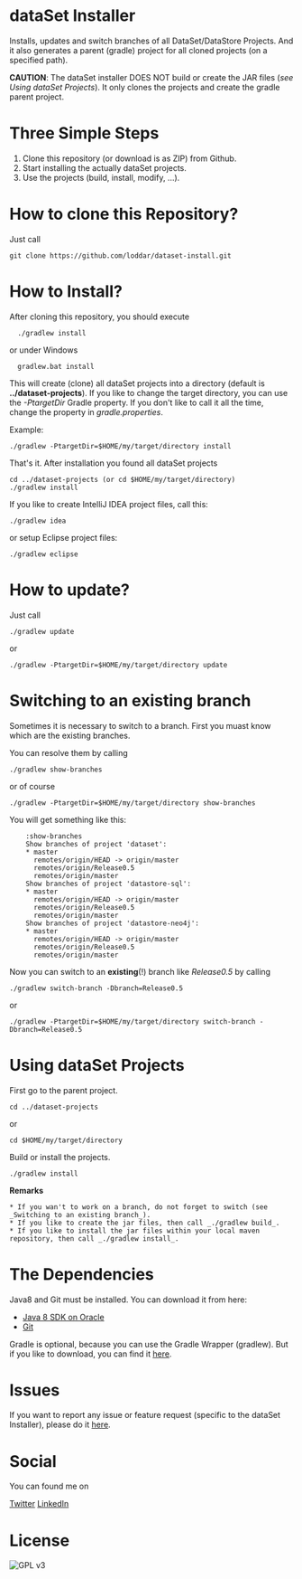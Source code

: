 dataSet Installer
===============

Installs, updates and switch branches of all DataSet/DataStore Projects. And it also generates a parent (gradle) project for all cloned projects (on a specified path).

__CAUTION__: The dataSet installer DOES NOT build or create the JAR files (_see Using dataSet Projects_). It only clones the projects and create the gradle parent project.


Three Simple Steps
==================

1. Clone this repository (or download is as ZIP) from Github.
2. Start installing the actually dataSet projects.
3. Use the projects (build, install, modify, ...).


How to clone this Repository?
=============================

Just call

    git clone https://github.com/loddar/dataset-install.git


How to Install?
===============

After cloning this repository, you should execute

      ./gradlew install

or under Windows

      gradlew.bat install

This will create (clone) all dataSet projects into a directory (default is __../dataset-projects__). If you like to change the target directory, you can use
the *-PtargetDir* Gradle property. If you don't like to call it all the time, change the property in _gradle.properties_.

Example:

    ./gradlew -PtargetDir=$HOME/my/target/directory install

That's it. After installation you found all dataSet projects

    cd ../dataset-projects (or cd $HOME/my/target/directory)
    ./gradlew install


If you like to create IntelliJ IDEA project files, call this:

    ./gradlew idea

or setup Eclipse project files:

    ./gradlew eclipse


How to update?
==============

Just call

    ./gradlew update

or

    ./gradlew -PtargetDir=$HOME/my/target/directory update


Switching to an existing branch
================================

Sometimes it is necessary to switch to a branch. First you muast know which are the existing branches. 

You can resolve them by calling

    ./gradlew show-branches  

or of course 

    ./gradlew -PtargetDir=$HOME/my/target/directory show-branches
     

You will get something like this:

```
    :show-branches
    Show branches of project 'dataset':
    * master
      remotes/origin/HEAD -> origin/master
      remotes/origin/Release0.5
      remotes/origin/master
    Show branches of project 'datastore-sql':
    * master
      remotes/origin/HEAD -> origin/master
      remotes/origin/Release0.5
      remotes/origin/master
    Show branches of project 'datastore-neo4j':
    * master
      remotes/origin/HEAD -> origin/master
      remotes/origin/Release0.5
      remotes/origin/master
```

Now you can switch to an __existing__(!) branch like _Release0.5_ by calling
    
    ./gradlew switch-branch -Dbranch=Release0.5

or 

    ./gradlew -PtargetDir=$HOME/my/target/directory switch-branch -Dbranch=Release0.5
    
Using dataSet Projects
======================

First go to the parent project.

    cd ../dataset-projects
    
or

    cd $HOME/my/target/directory
    
Build or install the projects.
 
    ./gradlew install
    
    
__Remarks__
 
    * If you wan't to work on a branch, do not forget to switch (see _Switching to an existing branch_).   
    * If you like to create the jar files, then call _./gradlew build_.
    * If you like to install the jar files within your local maven repository, then call _./gradlew install_.

The Dependencies
================

Java8 and Git must be installed. You can download it from here:

* [Java 8 SDK on Oracle](http://www.oracle.com/technetwork/java/javase/downloads/jdk8-downloads-2133151.html)
* [Git](http://git-scm.com/downloads)

Gradle is optional, because you can use the Gradle Wrapper (gradlew). But if you like to download, you can find it [here](https://www.gradle.org/downloads).

Issues
======

If you want to report any issue or feature request (specific to the dataSet Installer), please do it [here](https://github.com/loddar/dataset-install/issues).


Social
======

You can found me on

[Twitter](https://twitter.com/failearly)
[LinkedIn](https://www.linkedin.com/in/markoumek)


License
=======

![GPL v3](http://www.gnu.org/graphics/gplv3-127x51.png)
